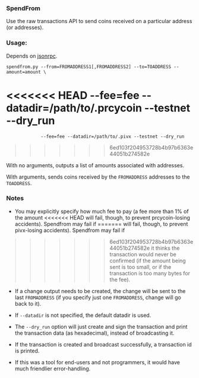 ### SpendFrom ###

Use the raw transactions API to send coins received on a particular
address (or addresses).

### Usage: ###
Depends on [jsonrpc](http://json-rpc.org/).

	spendfrom.py --from=FROMADDRESS1[,FROMADDRESS2] --to=TOADDRESS --amount=amount \
<<<<<<< HEAD
	             --fee=fee --datadir=/path/to/.prcycoin --testnet --dry_run
=======
	             --fee=fee --datadir=/path/to/.pivx --testnet --dry_run
>>>>>>> 6ed103f204953728b4b97b6363e44051b274582e

With no arguments, outputs a list of amounts associated with addresses.

With arguments, sends coins received by the `FROMADDRESS` addresses to the `TOADDRESS`.

### Notes ###

- You may explicitly specify how much fee to pay (a fee more than 1% of the amount
<<<<<<< HEAD
will fail,  though, to prevent prcycoin-losing accidents). Spendfrom may fail if
=======
will fail,  though, to prevent pivx-losing accidents). Spendfrom may fail if
>>>>>>> 6ed103f204953728b4b97b6363e44051b274582e
it thinks the transaction would never be confirmed (if the amount being sent is
too small, or if the transaction is too many bytes for the fee).

- If a change output needs to be created, the change will be sent to the last
`FROMADDRESS` (if you specify just one `FROMADDRESS`, change will go back to it).

- If `--datadir` is not specified, the default datadir is used.

- The `--dry_run` option will just create and sign the transaction and print
the transaction data (as hexadecimal), instead of broadcasting it.

- If the transaction is created and broadcast successfully, a transaction id
is printed.

- If this was a tool for end-users and not programmers, it would have much friendlier
error-handling.
